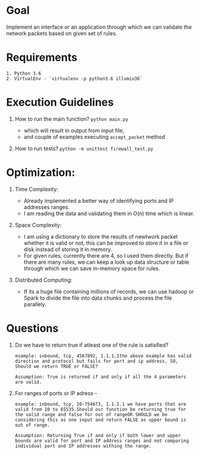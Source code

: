 # Goal

Implement an interface or an application through which we can validate the network packets based on given set of rules.

# Requirements
    1. Python 3.6
    2. VirtualEnv - `virtualenv -p python3.6 illumio36`

# Execution Guidelines
1. How to run the main function?
    `python main.py`
    - which will result in output from input file,
    - and couple of examples executing `accept_packet` method

2. How to run tests?
    `python -m unittest firewall_test.py`

# Optimization:
1. Time Complexity:
    - Already implemented a better way of identifying ports and IP addresses ranges.
    - I am reading the data and validating them in O(n) time which is linear.

2. Space Complexity:
    - I am using a dictionary to store the results of newtwork packet whether it is valid or not, this can be improved to store it in a file or disk instead of storing it in memory.
    - For given rules, currently there are 4, so I used them directly. But if there are many rules, we can keep a look up data structure or table through which we can save in-memory space for rules.

3. Distributed Computing:
    - If its a huge file containing millions of records, we can use hadoop or Spark to divide the file into data chunks and process the file parallely.


# Questions

1. Do we have to return true if atleast one of the rule is satisfied?
    ```
    example: inbound, tcp, 4567892, 1.1.1.1the above example has valid direction and protocol but fails for port and ip address. SO, Should we return TRUE or FALSE?

    Assumption: True is returned if and only if all the 4 parameters are valid.
    ```

2. For ranges of ports or IP adress - 
    ```
    example: inbound, tcp, 10-754673, 1.1.1.1 we have ports that are valid from 10 to 65535.Should our function be returning true for the valid range and false for out of rangeOR SHOULD we be considering this as one input and return FALSE as upper bound is out of range.

    Assumption: Returning True if and only if both lower and upper bounds are valid for port and IP address ranges and not comparing individual port and IP addresses withing the range.
    ```
